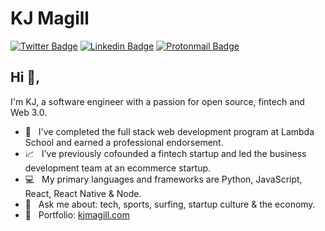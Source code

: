 # KJ Magill
[![Twitter Badge](https://img.shields.io/badge/-@kjmagill-1ca0f1?style=flat-square&labelColor=1ca0f1&logo=twitter&logoColor=white&link=https://twitter.com/kjmagill)](https://twitter.com/kjmagill) [![Linkedin Badge](https://img.shields.io/badge/-kjmagill-blue?style=flat-square&logo=Linkedin&logoColor=white&link=https://www.linkedin.com/in/kjmagill/)](https://www.linkedin.com/in/kjmagill/) [![Protonmail Badge](https://img.shields.io/badge/-kjmagill@protonmail.com-494949?style=flat-square&logo=Protonmail&logoColor=white&link=mailto:kjmagill@protonmail.com)](mailto:kjmagill@protonmail.com)

## Hi 👋, 
I'm KJ, a software engineer with a passion for open source, fintech and Web 3.0.

- 🏫 &nbsp; I've completed the full stack web development program at Lambda School and earned a professional endorsement.
- 📈 &nbsp; I've previously cofounded a fintech startup and led the business development team at an ecommerce startup.
- 💻 &nbsp; My primary languages and frameworks are Python, JavaScript, React, React Native &amp; Node.
- 💬 &nbsp; Ask me about: tech, sports, surfing, startup culture &amp; the economy.
- 📂 &nbsp; Portfolio: [kjmagill.com](https://kjmagill.com)
